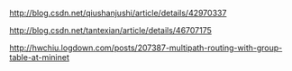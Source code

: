 http://blog.csdn.net/qiushanjushi/article/details/42970337

http://blog.csdn.net/tantexian/article/details/46707175

http://hwchiu.logdown.com/posts/207387-multipath-routing-with-group-table-at-mininet
